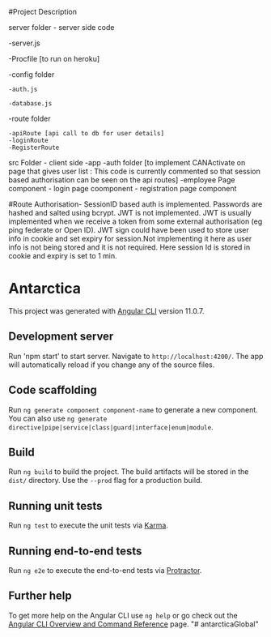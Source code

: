 #Project Description
  

server folder - server side code

-server.js

-Procfile [to run on heroku]

-config folder

    -auth.js
    
    -database.js
    
-route folder

    -apiRoute [api call to db for user details]
    -loginRoute
    -RegisterRoute
    
src Folder - client side
-app
    -auth folder [to implement CANActivate on page that gives user list : This code is currently commented so that session based authorisation can be seen on the api routes]
    -employee Page component
    - login page coomponent
    - registration page component

#Route Authorisation- SessionID based auth is implemented. Passwords are hashed and salted using bcrypt. JWT is not implemented. JWT is usually implemented when we receive a token from some external authorisation (eg ping federate or Open ID). JWT sign could have been used to store user info in cookie and set expiry for session.Not implementing it here as user info is not being stored and it is not required. Here session Id is stored in cookie and expiry is set to 1 min. 

# Antarctica

This project was generated with [Angular CLI](https://github.com/angular/angular-cli) version 11.0.7.

## Development server

Run 'npm start' to start server. Navigate to `http://localhost:4200/`. The app will automatically reload if you change any of the source files.

## Code scaffolding

Run `ng generate component component-name` to generate a new component. You can also use `ng generate directive|pipe|service|class|guard|interface|enum|module`.

## Build

Run `ng build` to build the project. The build artifacts will be stored in the `dist/` directory. Use the `--prod` flag for a production build.

## Running unit tests

Run `ng test` to execute the unit tests via [Karma](https://karma-runner.github.io).

## Running end-to-end tests

Run `ng e2e` to execute the end-to-end tests via [Protractor](http://www.protractortest.org/).

## Further help

To get more help on the Angular CLI use `ng help` or go check out the [Angular CLI Overview and Command Reference](https://angular.io/cli) page.
"# antarcticaGlobal" 
